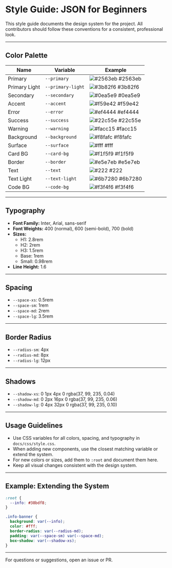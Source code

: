 # Style Guide: JSON for Beginners

This style guide documents the design system for the project. All contributors should follow these conventions for a consistent, professional look.

---

## Color Palette
| Name           | Variable           | Example      |
| -------------- | ------------------ | ------------ |
| Primary        | `--primary`        | ![#2563eb](https://via.placeholder.com/20/2563eb/000000?text=+) #2563eb |
| Primary Light  | `--primary-light`  | ![#3b82f6](https://via.placeholder.com/20/3b82f6/000000?text=+) #3b82f6 |
| Secondary      | `--secondary`      | ![#0ea5e9](https://via.placeholder.com/20/0ea5e9/000000?text=+) #0ea5e9 |
| Accent         | `--accent`         | ![#f59e42](https://via.placeholder.com/20/f59e42/000000?text=+) #f59e42 |
| Error          | `--error`          | ![#ef4444](https://via.placeholder.com/20/ef4444/000000?text=+) #ef4444 |
| Success        | `--success`        | ![#22c55e](https://via.placeholder.com/20/22c55e/000000?text=+) #22c55e |
| Warning        | `--warning`        | ![#facc15](https://via.placeholder.com/20/facc15/000000?text=+) #facc15 |
| Background     | `--background`     | ![#f8fafc](https://via.placeholder.com/20/f8fafc/000000?text=+) #f8fafc |
| Surface        | `--surface`        | ![#fff](https://via.placeholder.com/20/fff/000000?text=+) #fff |
| Card BG        | `--card-bg`        | ![#f1f5f9](https://via.placeholder.com/20/f1f5f9/000000?text=+) #f1f5f9 |
| Border         | `--border`         | ![#e5e7eb](https://via.placeholder.com/20/e5e7eb/000000?text=+) #e5e7eb |
| Text           | `--text`           | ![#222](https://via.placeholder.com/20/222/000000?text=+) #222 |
| Text Light     | `--text-light`     | ![#6b7280](https://via.placeholder.com/20/6b7280/000000?text=+) #6b7280 |
| Code BG        | `--code-bg`        | ![#f3f4f6](https://via.placeholder.com/20/f3f4f6/000000?text=+) #f3f4f6 |

---

## Typography
- **Font Family:** Inter, Arial, sans-serif
- **Font Weights:** 400 (normal), 600 (semi-bold), 700 (bold)
- **Sizes:**
  - H1: 2.8rem
  - H2: 2rem
  - H3: 1.5rem
  - Base: 1rem
  - Small: 0.98rem
- **Line Height:** 1.6

---

## Spacing
- `--space-xs`: 0.5rem
- `--space-sm`: 1rem
- `--space-md`: 2rem
- `--space-lg`: 3.5rem

---

## Border Radius
- `--radius-sm`: 4px
- `--radius-md`: 8px
- `--radius-lg`: 12px

---

## Shadows
- `--shadow-xs`: 0 1px 4px 0 rgba(37, 99, 235, 0.04)
- `--shadow-md`: 0 2px 16px 0 rgba(37, 99, 235, 0.06)
- `--shadow-lg`: 0 4px 32px 0 rgba(37, 99, 235, 0.10)

---

## Usage Guidelines
- Use CSS variables for all colors, spacing, and typography in `docs/css/style.css`.
- When adding new components, use the closest matching variable or extend the system.
- For new colors or sizes, add them to `:root` and document them here.
- Keep all visual changes consistent with the design system.

---

## Example: Extending the System
```css
:root {
  --info: #38bdf8;
}

.info-banner {
  background: var(--info);
  color: #fff;
  border-radius: var(--radius-md);
  padding: var(--space-sm) var(--space-md);
  box-shadow: var(--shadow-xs);
}
```

---

For questions or suggestions, open an issue or PR. 